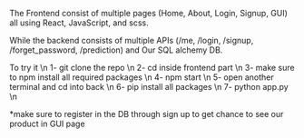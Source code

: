 The Frontend consist of multiple pages (Home, About, Login, Signup, GUI)
all using React, JavaScript, and scss.

While the backend consists of multiple APIs (/me, /login, /signup, /forget_password, /prediction)
and Our SQL alchemy DB.

To try it \n
1- git clone the repo \n
2- cd inside frontend part \n
3- make sure to npm install all required packages \n
4- npm start
\n
5- open another terminal and cd into back \n
6- pip install all packages \n
7- python app.py \n

*make sure to register in the DB through sign up to get chance to see our product in GUI page 

